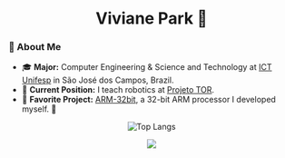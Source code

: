 <h1 align="center"> Viviane Park 🌺</h1>

### 🌿 About Me

- 🎓 **Major:** Computer Engineering & Science and Technology at [ICT Unifesp](https://www.unifesp.br/campus/sjc/) in São José dos Campos, Brazil.
- 🌻 **Current Position:** I teach robotics at [Projeto TOR](https://www.instagram.com/projeto.tor/).
- 💾 **Favorite Project:** [ARM-32bit](https://github.com/parkvivi/ARM-32bit), a 32-bit ARM processor I developed myself. 🌟

<p align="center">
  <img src="https://github-readme-stats.vercel.app/api/top-langs/?username=parkvivi&layout=compact&theme=rose_pine" alt="Top Langs" />
</p>

<p align="center">
  <img src="https://capsule-render.vercel.app/api?type=waving&color=92c7a3&height=120&section=footer"/>
</p>
